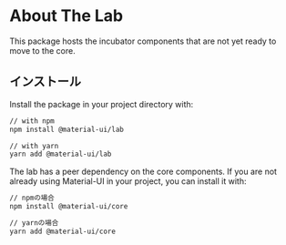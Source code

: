 # About The Lab

<p class="description">This package hosts the incubator components that are not yet ready to move to the core.</p>

## インストール

Install the package in your project directory with:

```sh
// with npm
npm install @material-ui/lab

// with yarn
yarn add @material-ui/lab
```

The lab has a peer dependency on the core components. If you are not already using Material-UI in your project, you can install it with:

```sh
// npmの場合
npm install @material-ui/core

// yarnの場合
yarn add @material-ui/core
```

